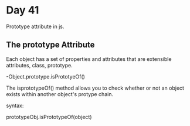 # Day 41

Prototype attribute in js.

## The prototype Attribute

Each object has a set of properties and attributes that are extensible attributes, class, prototype.

-Object.prototype.isPrototyeOf()

The isprototypeOf() method allows you to check whether or not an object exists within another object's protype chain.

syntax:

prototypeObj.isPrototypeOf(object)